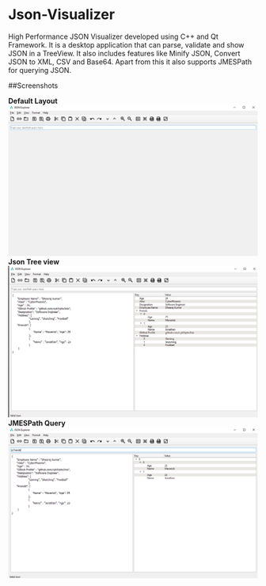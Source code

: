 # Json-Visualizer
High Performance JSON Visualizer developed using C++ and Qt Framework. It is a desktop application that can parse, validate and show JSON in a TreeView. It also includes features like Minify JSON, Convert JSON to XML, CSV and Base64. Apart from this it also supports JMESPath for querying JSON.

##Screenshots

**Default Layout**
![alt text](https://github.com/CYB3RPHO3NIX/Json-Visualizer/blob/master/docs/screenshots/ss01.png)
**Json Tree view**
![alt text](https://github.com/CYB3RPHO3NIX/Json-Visualizer/blob/master/docs/screenshots/ss03.png)
**JMESPath Query**
![alt text](https://github.com/CYB3RPHO3NIX/Json-Visualizer/blob/master/docs/screenshots/ss02.png)
